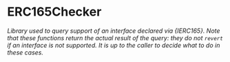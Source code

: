 # ERC165Checker











*Library used to query support of an interface declared via {IERC165}. Note that these functions return the actual result of the query: they do not `revert` if an interface is not supported. It is up to the caller to decide what to do in these cases.*







